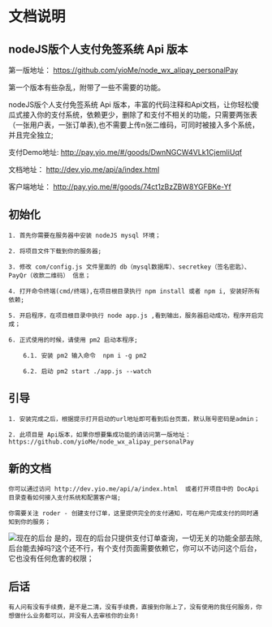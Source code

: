 # 文档说明

## nodeJS版个人支付免签系统 Api 版本

第一版地址： https://github.com/yioMe/node_wx_alipay_personalPay

第一个版本有些杂乱，附带了一些不需要的功能。


nodeJS版个人支付免签系统 Api 版本，丰富的代码注释和Api文档，让你轻松傻瓜式接入你的支付系统，依赖更少，删除了和支付不相关的功能，只需要两张表（一张用户表，一张订单表),也不需要上传n张二维码，可同时被接入多个系统，并且完全独立;


支付Demo地址: http://pay.yio.me/#/goods/DwnNGCW4VLk1CjemIiUqf

文档地址： http://dev.yio.me/api/a/index.html 

客户端地址： http://pay.yio.me/#/goods/74ct1zBzZBW8YGFBKe-Yf 

## 初始化

    1. 首先你需要在服务器中安装 nodeJS mysql 环境；

    2. 将项目文件下载到你的服务器;

    3. 修改 com/config.js 文件里面的 db（mysql数据库）、secretkey（签名密匙）、PayQr（收款二维码） 信息；

    4. 打开命令终端(cmd/终端),在项目根目录执行 npm install 或者 npm i, 安装好所有依赖;

    5. 开启程序，在项目根目录中执行 node app.js ,看到输出，服务器启动成功，程序开启完成；

    6. 正式使用的时候，请使用 pm2 启动本程序;
    
        6.1. 安装 pm2 输入命令  npm i -g pm2  

        6.2. 启动 pm2 start ./app.js --watch 


## 引导

    1. 安装完成之后，根据提示打开启动的url地址即可看到后台页面，默认账号密码是admin；

    2. 此项目是 Api版本，如果你想要集成功能的请访问第一版地址： https://github.com/yioMe/node_wx_alipay_personalPay


## 新的文档

    你可以通过访问 http://dev.yio.me/api/a/index.html  或者打开项目中的 DocApi目录查看如何接入支付系统和配置客户端;

    你需要关注 roder - 创建支付订单，这里提供完全的支付通知，可在用户完成支付的同时通知到你的服务；


![现在的后台][1]
是的，现在的后台只提供支付订单查询，一切无关的功能全部去除,后台能去掉吗?这个还不行，有个支付页面需要依赖它，你可以不访问这个后台，它也没有任何危害的权限；


[1]: http://static.yio.me/1546271621331.png

## 后话

    有人问有没有手续费，是不是二清，没有手续费，直接到你账上了，没有使用的我任何服务，你想做什么业务都可以，并没有人去审核你的业务!


